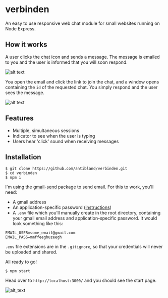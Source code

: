 # verbinden
An easy to use responsive web chat module for small websites running on Node Express.

## How it works

A user clicks the chat icon and sends a message. The message is emailed to you and the user is informed that you will soon respond.

![alt text](https://i.imgur.com/znuSYbQ.png)

You open the email and click the link to join the chat, and a window opens containing the `id` of the requested chat. You simply respond and the user sees the message.

![alt text](https://i.imgur.com/7HakHnK.png)

## Features

* Multiple, simultaneous sessions
* Indicator to see when the user is typing
* Users hear 'click' sound when receiving messages

## Installation

```
$ git clone https://github.com/antibland/verbinden.git
$ cd verbinden
$ npm i
```

I'm using the [gmail-send](https://www.npmjs.com/package/gmail-send) package to send email. For this to work, you'll need:

* A gmail address
* An application-specific password ([instructions](https://support.google.com/accounts/answer/185833?hl=en))
* A `.env` file which you'll manually create in the root directory, containing your gmail email address and application-specific password. It would look something like this:

```
EMAIL_USER=some_email@gmail.com
EMAIL_PASS=mmffeeghuzeegh
```

`.env` file extensions are in the `.gitignore`, so that your credentials will never be uploaded and shared.

All ready to go!

```
$ npm start
```

Head over to `http://localhost:3000/` and you should see the start page.

![alt_text](https://i.imgur.com/GGlUh8R.png)

